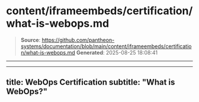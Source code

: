 # content/iframeembeds/certification/what-is-webops.md

> **Source**: https://github.com/pantheon-systems/documentation/blob/main/content/iframeembeds/certification/what-is-webops.md
> **Generated**: 2025-08-25 18:08:41

---

---
title: WebOps Certification
subtitle: "What is WebOps?"
---

<Partial file="certification-guide/what-is-webops.md" />
